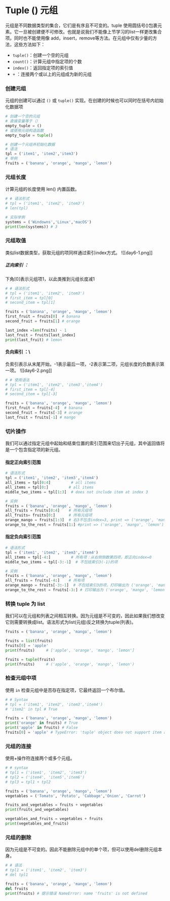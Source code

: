 # Tuple () 元组
元组是不同数据类型的集合，它们是有序且不可变的。tuple 使用圆括号()包裹元素。它一旦被创建便不可修改。也就是说我们不能像上节学习的list一样更改集合项。同时也不能使用像 add，insert，remove等方法。在元组中仅有少量的方法，这些方法如下：

- `tuple()`：创建一个空的元组
- `count()`：计算元组中指定项的个数
- `index()`：返回指定项的索引值
- `+` ：连接两个或以上的元组成为新的元组

### 创建元组
元组的创建可以通过 `()` 或 `tuple()` 实现。在创建的时候也可以同时在括号内初始化数据项
```python
# 创建一个空的元组
# 直接变量等于（）
empty_tuple = ()
# 或使用元组构造函数
empty_tuple = tuple()

# 创建一个元组并初始化数据
# 语法
tpl = ('item1', 'item2','item3')
# 举例
fruits = ('banana', 'orange', 'mango', 'lemon')
```

### 元组长度
计算元组的长度使用 len() 内置函数。
```python
# # 语法形式
# tpl = ('item1', 'item2', 'item3')
# len(tpl)

# 实际举例
systems = ('Windowns','Linux','macOS')
print(len(systems)) # 3
```

### 元组取值
类似list数据类型，获取元组的项同样通过索引index方式。
![[day6-1.png]]
##### 正向索引 ：
下角[0]表示元组项1，以此类推到元组长度减1
```python
# # 语法形式
# tpl = ('item1', 'item2', 'item3')
# first_item = tpl[0]
# second_item = tpl[1]

fruits = ('banana', 'orange', 'mango', 'lemon')
first_fruit = fruits[0]  # banana
second_fruit = fruits[1] # orange

last_index =len(fruits) - 1
last_fruit = fruits[last_index]
print(last_fruit) # lemon
```
#### 负向索引 ：\
负索引表示从末尾开始，-1表示最后一项，-2表示第二项，元组长度的负数表示第一项。
![[day6-2.png]]
```python
# # 使用语法
# tpl = ('item1', 'item2', 'item3','item4')
# first_item = tpl[-4]
# second_item = tpl[-3]

fruits = ('banana', 'orange', 'mango', 'lemon')
first_fruit = fruits[-4]  # banana
second_fruit = fruits[-3] # orange
last_fruit = fruits[-1] # mango
```

### 切片操作
我们可以通过指定元组中起始和结束位置的索引范围来切出子元组，其中返回值将是一个包含指定项的新元组。
#### 指定正向索引范围
```python
# 语法形式
tpl = ('item1', 'item2', 'item3','item4')
all_items = tpl[0:4]         # all items
all_items = tpl[0:]         # all items
middle_two_items = tpl[1:3]  # does not include item at index 3

# 实例
fruits = ('banana', 'orange', 'mango', 'lemon')
all_fruits = fruits[0:4]    # 所有元组项
all_fruits= fruits[0:]      # 所有元组项
orange_mango = fruits[1:3]  # 右3不包含index=3, print => ('orange', 'mango')
orange_to_the_rest = fruits[1:] #print => ('orange', 'mango', 'lemon')
```
#### 指定负向索引范围
```python
# 语法形式
tpl = ('item1', 'item2', 'item3','item4')
all_items = tpl[-4:]         # 所有项：从右侧倒数第四项，即正向index=0
middle_two_items = tpl[-3:-1]  # 不包括索引3(-1)的项

# 实例
fruits = ('banana', 'orange', 'mango', 'lemon')
all_fruits = fruits[-4:]    # 所有项
orange_mango = fruits[-3:-1]  # 不包括索引3的项，打印输出为 ('orange', 'mango')
orange_to_the_rest = fruits[-3:] # 打印输出为 ('orange', 'mango', 'lemon')
```

### 转换 tuple 为 list
我们可以在元组和列表之间相互转换。因为元组是不可变的，因此如果我们想改变它则需要转换成list。语法形式为list(元组)反之转换为tuple(列表)。
```python
fruits = ('banana', 'orange', 'mango', 'lemon')

fruits = list(fruits)
fruits[0] = 'apple'
print(fruits)     # ['apple', 'orange', 'mango', 'lemon']

fruits = tuple(fruits)
print(fruits)     # ('apple', 'orange', 'mango', 'lemon')
```
### 检查元组中项
使用 `in` 检查元组中是否存在指定项，它最终返回一个布尔值。
```python
# # Syntax
# tpl = ('item1', 'item2', 'item3','item4')
# 'item2' in tpl # True

fruits = ('banana', 'orange', 'mango', 'lemon')
print('orange' in fruits) # True
print('apple' in fruits) # False
fruits[0] = 'apple' # TypeError: 'tuple' object does not support item assignment
```
### 元组的连接
使用+操作符连接两个或多个元组。
```python
# # syntax
# tpl1 = ('item1', 'item2', 'item3')
# tpl2 = ('item4', 'item5','item6')
# tpl3 = tpl1 + tpl2

fruits = ('banana', 'orange', 'mango', 'lemon')
vegetables = ('Tomato', 'Potato', 'Cabbage','Onion', 'Carrot')

fruits_and_vegetables = fruits + vegetables
print(fruits_and_vegetables)

vegetables_and_fruits = vegetables + fruits
print(vegetables_and_fruits)
```
### 元组的删除
因为元组是不可变的。因此不能删除元组中的单个项，但可以使用del删除元组本身。
```python
# # 语法
# tpl1 = ('item1', 'item2', 'item3')
# del tpl1

fruits = ('banana', 'orange', 'mango', 'lemon')
del fruits
print(fruits) # 提示错误 NameError: name 'fruits' is not defined

```